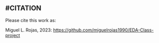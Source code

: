 #CITATION
---
Please cite this work as:

Miguel L. Rojas, 2023: https://github.com/miguelrojas1990/EDA-Class-project
